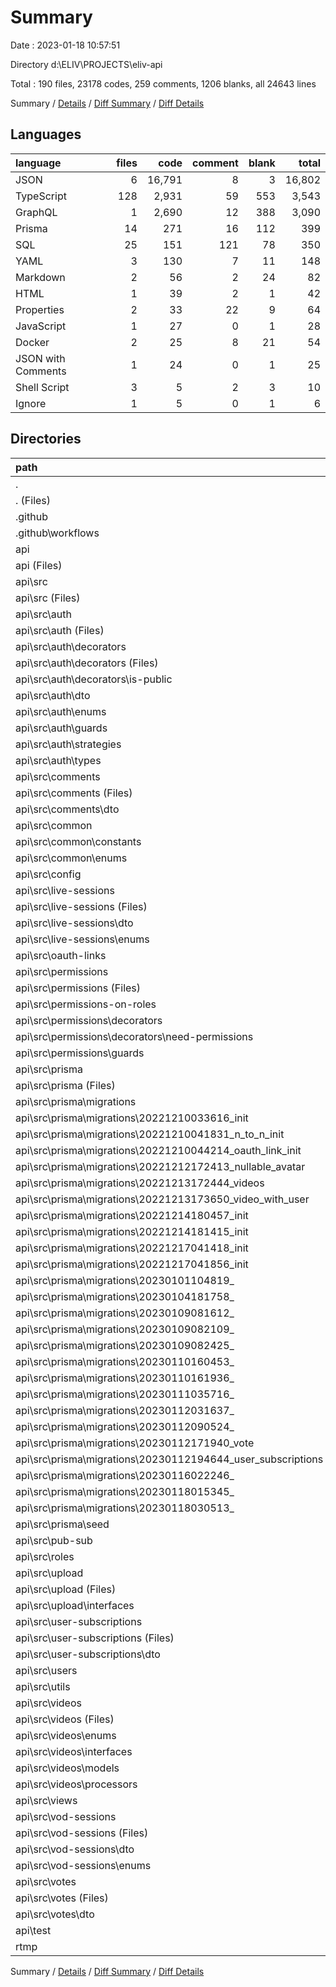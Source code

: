 # Summary

Date : 2023-01-18 10:57:51

Directory d:\\ELIV\\PROJECTS\\eliv-api

Total : 190 files,  23178 codes, 259 comments, 1206 blanks, all 24643 lines

Summary / [Details](details.md) / [Diff Summary](diff.md) / [Diff Details](diff-details.md)

## Languages
| language | files | code | comment | blank | total |
| :--- | ---: | ---: | ---: | ---: | ---: |
| JSON | 6 | 16,791 | 8 | 3 | 16,802 |
| TypeScript | 128 | 2,931 | 59 | 553 | 3,543 |
| GraphQL | 1 | 2,690 | 12 | 388 | 3,090 |
| Prisma | 14 | 271 | 16 | 112 | 399 |
| SQL | 25 | 151 | 121 | 78 | 350 |
| YAML | 3 | 130 | 7 | 11 | 148 |
| Markdown | 2 | 56 | 2 | 24 | 82 |
| HTML | 1 | 39 | 2 | 1 | 42 |
| Properties | 2 | 33 | 22 | 9 | 64 |
| JavaScript | 1 | 27 | 0 | 1 | 28 |
| Docker | 2 | 25 | 8 | 21 | 54 |
| JSON with Comments | 1 | 24 | 0 | 1 | 25 |
| Shell Script | 3 | 5 | 2 | 3 | 10 |
| Ignore | 1 | 5 | 0 | 1 | 6 |

## Directories
| path | files | code | comment | blank | total |
| :--- | ---: | ---: | ---: | ---: | ---: |
| . | 190 | 23,178 | 259 | 1,206 | 24,643 |
| . (Files) | 6 | 106 | 8 | 6 | 120 |
| .github | 1 | 34 | 1 | 11 | 46 |
| .github\\workflows | 1 | 34 | 1 | 11 | 46 |
| api | 180 | 22,963 | 226 | 1,179 | 24,368 |
| api (Files) | 11 | 16,911 | 18 | 47 | 16,976 |
| api\\src | 167 | 6,023 | 208 | 1,126 | 7,357 |
| api\\src (Files) | 6 | 2,836 | 19 | 406 | 3,261 |
| api\\src\\auth | 21 | 433 | 8 | 89 | 530 |
| api\\src\\auth (Files) | 5 | 208 | 5 | 35 | 248 |
| api\\src\\auth\\decorators | 2 | 13 | 0 | 4 | 17 |
| api\\src\\auth\\decorators (Files) | 1 | 8 | 0 | 2 | 10 |
| api\\src\\auth\\decorators\\is-public | 1 | 5 | 0 | 2 | 7 |
| api\\src\\auth\\dto | 4 | 44 | 0 | 16 | 60 |
| api\\src\\auth\\enums | 2 | 8 | 0 | 2 | 10 |
| api\\src\\auth\\guards | 3 | 79 | 3 | 17 | 99 |
| api\\src\\auth\\strategies | 3 | 72 | 0 | 13 | 85 |
| api\\src\\auth\\types | 2 | 9 | 0 | 2 | 11 |
| api\\src\\comments | 8 | 248 | 0 | 49 | 297 |
| api\\src\\comments (Files) | 6 | 225 | 0 | 43 | 268 |
| api\\src\\comments\\dto | 2 | 23 | 0 | 6 | 29 |
| api\\src\\common | 5 | 50 | 0 | 8 | 58 |
| api\\src\\common\\constants | 4 | 46 | 0 | 7 | 53 |
| api\\src\\common\\enums | 1 | 4 | 0 | 1 | 5 |
| api\\src\\config | 3 | 27 | 0 | 3 | 30 |
| api\\src\\live-sessions | 10 | 195 | 0 | 43 | 238 |
| api\\src\\live-sessions (Files) | 8 | 185 | 0 | 41 | 226 |
| api\\src\\live-sessions\\dto | 1 | 5 | 0 | 1 | 6 |
| api\\src\\live-sessions\\enums | 1 | 5 | 0 | 1 | 6 |
| api\\src\\oauth-links | 6 | 113 | 0 | 28 | 141 |
| api\\src\\permissions | 9 | 178 | 0 | 40 | 218 |
| api\\src\\permissions (Files) | 6 | 111 | 0 | 28 | 139 |
| api\\src\\permissions-on-roles | 2 | 11 | 0 | 4 | 15 |
| api\\src\\permissions\\decorators | 1 | 5 | 0 | 2 | 7 |
| api\\src\\permissions\\decorators\\need-permissions | 1 | 5 | 0 | 2 | 7 |
| api\\src\\permissions\\guards | 2 | 62 | 0 | 10 | 72 |
| api\\src\\prisma | 32 | 472 | 134 | 162 | 768 |
| api\\src\\prisma (Files) | 3 | 159 | 12 | 68 | 239 |
| api\\src\\prisma\\migrations | 25 | 151 | 121 | 78 | 350 |
| api\\src\\prisma\\migrations\\20221210033616_init | 1 | 11 | 3 | 4 | 18 |
| api\\src\\prisma\\migrations\\20221210041831_n_to_n_init | 1 | 26 | 17 | 14 | 57 |
| api\\src\\prisma\\migrations\\20221210044214_oauth_link_init | 1 | 7 | 2 | 3 | 12 |
| api\\src\\prisma\\migrations\\20221212172413_nullable_avatar | 1 | 1 | 1 | 1 | 3 |
| api\\src\\prisma\\migrations\\20221213172444_videos | 1 | 23 | 6 | 8 | 37 |
| api\\src\\prisma\\migrations\\20221213173650_video_with_user | 1 | 2 | 8 | 2 | 12 |
| api\\src\\prisma\\migrations\\20221214180457_init | 1 | 1 | 1 | 1 | 3 |
| api\\src\\prisma\\migrations\\20221214181415_init | 1 | 2 | 8 | 2 | 12 |
| api\\src\\prisma\\migrations\\20221217041418_init | 1 | 1 | 7 | 1 | 9 |
| api\\src\\prisma\\migrations\\20221217041856_init | 1 | 2 | 7 | 1 | 10 |
| api\\src\\prisma\\migrations\\20230101104819_ | 1 | 3 | 8 | 2 | 13 |
| api\\src\\prisma\\migrations\\20230104181758_ | 1 | 2 | 7 | 1 | 10 |
| api\\src\\prisma\\migrations\\20230109081612_ | 1 | 1 | 1 | 1 | 3 |
| api\\src\\prisma\\migrations\\20230109082109_ | 1 | 1 | 1 | 1 | 3 |
| api\\src\\prisma\\migrations\\20230109082425_ | 1 | 2 | 7 | 1 | 10 |
| api\\src\\prisma\\migrations\\20230110160453_ | 1 | 10 | 3 | 4 | 17 |
| api\\src\\prisma\\migrations\\20230110161936_ | 1 | 2 | 8 | 2 | 12 |
| api\\src\\prisma\\migrations\\20230111035716_ | 1 | 1 | 1 | 1 | 3 |
| api\\src\\prisma\\migrations\\20230112031637_ | 1 | 4 | 4 | 4 | 12 |
| api\\src\\prisma\\migrations\\20230112090524_ | 1 | 13 | 7 | 7 | 27 |
| api\\src\\prisma\\migrations\\20230112171940_vote | 1 | 15 | 5 | 6 | 26 |
| api\\src\\prisma\\migrations\\20230112194644_user_subscriptions | 1 | 8 | 3 | 4 | 15 |
| api\\src\\prisma\\migrations\\20230116022246_ | 1 | 2 | 2 | 2 | 6 |
| api\\src\\prisma\\migrations\\20230118015345_ | 1 | 1 | 1 | 1 | 3 |
| api\\src\\prisma\\migrations\\20230118030513_ | 1 | 10 | 3 | 4 | 17 |
| api\\src\\prisma\\seed | 4 | 162 | 1 | 16 | 179 |
| api\\src\\pub-sub | 1 | 23 | 0 | 3 | 26 |
| api\\src\\roles | 6 | 112 | 0 | 28 | 140 |
| api\\src\\upload | 4 | 56 | 0 | 12 | 68 |
| api\\src\\upload (Files) | 2 | 47 | 0 | 9 | 56 |
| api\\src\\upload\\interfaces | 2 | 9 | 0 | 3 | 12 |
| api\\src\\user-subscriptions | 7 | 162 | 3 | 31 | 196 |
| api\\src\\user-subscriptions (Files) | 6 | 155 | 3 | 29 | 187 |
| api\\src\\user-subscriptions\\dto | 1 | 7 | 0 | 2 | 9 |
| api\\src\\users | 6 | 139 | 2 | 35 | 176 |
| api\\src\\utils | 4 | 30 | 0 | 8 | 38 |
| api\\src\\videos | 13 | 451 | 28 | 67 | 546 |
| api\\src\\videos (Files) | 6 | 238 | 7 | 42 | 287 |
| api\\src\\videos\\enums | 1 | 4 | 0 | 1 | 5 |
| api\\src\\videos\\interfaces | 4 | 33 | 1 | 6 | 40 |
| api\\src\\videos\\models | 1 | 6 | 0 | 2 | 8 |
| api\\src\\videos\\processors | 1 | 170 | 20 | 16 | 206 |
| api\\src\\views | 6 | 109 | 0 | 30 | 139 |
| api\\src\\vod-sessions | 9 | 112 | 0 | 33 | 145 |
| api\\src\\vod-sessions (Files) | 6 | 94 | 0 | 28 | 122 |
| api\\src\\vod-sessions\\dto | 2 | 13 | 0 | 4 | 17 |
| api\\src\\vod-sessions\\enums | 1 | 5 | 0 | 1 | 6 |
| api\\src\\votes | 9 | 266 | 14 | 47 | 327 |
| api\\src\\votes (Files) | 6 | 241 | 14 | 39 | 294 |
| api\\src\\votes\\dto | 3 | 25 | 0 | 8 | 33 |
| api\\test | 2 | 29 | 0 | 6 | 35 |
| rtmp | 3 | 75 | 24 | 10 | 109 |

Summary / [Details](details.md) / [Diff Summary](diff.md) / [Diff Details](diff-details.md)